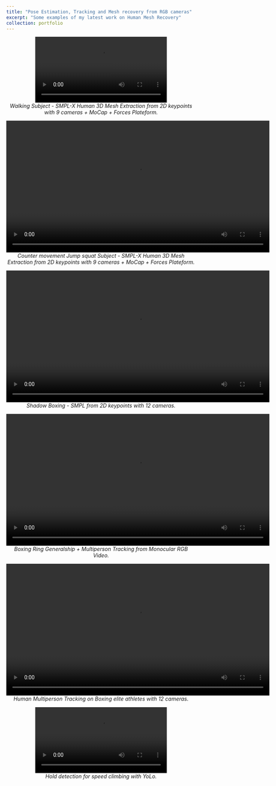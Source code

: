 ```yaml
---
title: "Pose Estimation, Tracking and Mesh recovery from RGB cameras"
excerpt: "Some examples of my latest work on Human Mesh Recovery"
collection: portfolio
---
```


<p align="center">
  <video width="350" autoplay controls>
    <source src="https://raw.githubusercontent.com/goyallon/goyallon.github.io/master/images/smplx.mp4" type="video/mp4">
    Your browser does not support the video tag.
  </video>
  <br>
  <i> Walking Subject - SMPL-X Human 3D Mesh Extraction from 2D keypoints with 9 cameras + MoCap + Forces Plateform.</i>
</p>

<p align="center">
  <video width="700" autoplay controls>
    <source src="https://raw.githubusercontent.com/goyallon/goyallon.github.io/master/images/smplx_cmjs.mp4" type="video/mp4">
    Your browser does not support the video tag.
  </video>
  <br>
  <i> Counter movement Jump squat Subject - SMPL-X Human 3D Mesh Extraction from 2D keypoints with 9 cameras + MoCap + Forces Plateform.</i>
</p>

<p align="center">
  <video width="700" autoplay controls>
    <source src="https://raw.githubusercontent.com/goyallon/goyallon.github.io/master/images/smpl.mp4" type="video/mp4">
    Your browser does not support the video tag.
  </video>
  <br>
  <i> Shadow Boxing - SMPL from 2D keypoints with 12 cameras.</i>
</p>

<p align="center">
  <video width="700" autoplay controls>
    <source src="https://raw.githubusercontent.com/goyallon/goyallon.github.io/master/images/tracking.mp4" type="video/mp4">
    Your browser does not support the video tag.
  </video>
  <br>
  <i> Boxing Ring Generalship + Multiperson Tracking from Monocular RGB Video.</i>
</p>

<p align="center">
  <video width="700" autoplay controls>
    <source src="https://raw.githubusercontent.com/goyallon/goyallon.github.io/master/images/tracking2.mp4" type="video/mp4">
    Your browser does not support the video tag.
  </video>
  <br>
  <i> Human Multiperson Tracking on Boxing elite athletes with 12 cameras.</i>
</p>

<p align="center">
  <video width="350" autoplay controls>
    <source src="https://raw.githubusercontent.com/goyallon/goyallon.github.io/master/images/yolo.mp4" type="video/mp4">
    Your browser does not support the video tag.
  </video>
  <br>
  <i> Hold detection for speed climbing with YoLo.</i>
</p>
